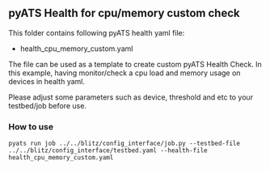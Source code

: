 ## pyATS Health for cpu/memory custom check

This folder contains following pyATS health yaml file:

- health_cpu_memory_custom.yaml

The file can be used as a template to create custom pyATS Health Check.
In this example, having monitor/check a cpu load and memory usage on devices in health yaml.

Please adjust some parameters such as device, threshold and etc to your testbed/job before use.

### How to use

```
pyats run job ../../blitz/config_interface/job.py --testbed-file ../../blitz/config_interface/testbed.yaml --health-file health_cpu_memory_custom.yaml
```